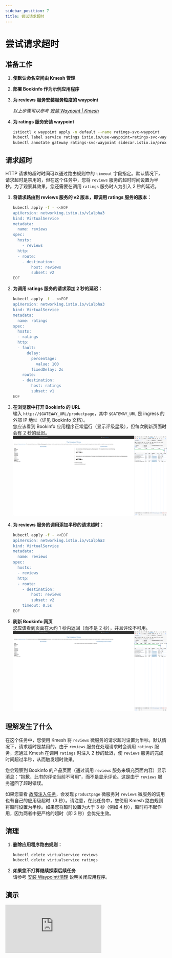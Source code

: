 ```yaml
---
sidebar_position: 7
title: 尝试请求超时
---
```


# 尝试请求超时

## 准备工作

1. **使默认命名空间由 Kmesh 管理**

2. **部署 Bookinfo 作为示例应用程序**

3. **为 reviews 服务安装服务粒度的 waypoint**

   _以上步骤可以参考 [安装 Waypoint | Kmesh](/i18n/zh/docusaurus-plugin-content-docs/current/application-layer/install_waypoint.md#准备工作)_

4. **为 ratings 服务安装 waypoint**

   ```bash
   istioctl x waypoint apply -n default --name ratings-svc-waypoint
   kubectl label service ratings istio.io/use-waypoint=ratings-svc-waypoint
   kubectl annotate gateway ratings-svc-waypoint sidecar.istio.io/proxyImage=ghcr.io/kmesh-net/waypoint:latest
   ```

## 请求超时

HTTP 请求的超时时间可以通过路由规则中的 `timeout` 字段指定。默认情况下，请求超时是禁用的，但在这个任务中，您将 `reviews` 服务的超时时间设置为半秒。为了观察其效果，您还需要在调用 `ratings` 服务时人为引入 2 秒的延迟。

1. **将请求路由到 reviews 服务的 v2 版本，即调用 ratings 服务的版本：**

   ```bash
   kubectl apply -f - <<EOF
   apiVersion: networking.istio.io/v1alpha3
   kind: VirtualService
   metadata:
     name: reviews
   spec:
     hosts:
       - reviews
     http:
     - route:
       - destination:
           host: reviews
           subset: v2
   EOF
   ```

2. **为调用 ratings 服务的请求添加 2 秒的延迟：**

   ```bash
   kubectl apply -f - <<EOF
   apiVersion: networking.istio.io/v1alpha3
   kind: VirtualService
   metadata:
     name: ratings
   spec:
     hosts:
     - ratings
     http:
     - fault:
         delay:
           percentage:
             value: 100
           fixedDelay: 2s
       route:
       - destination:
           host: ratings
           subset: v1
   EOF
   ```

3. **在浏览器中打开 Bookinfo 的 URL**  
   输入 `http://$GATEWAY_URL/productpage`，其中 `$GATEWAY_URL` 是 ingress 的外部 IP 地址（详见 Bookinfo 文档）。  
   您应该看到 Bookinfo 应用程序正常运行（显示评级星级），但每次刷新页面时会有 2 秒的延迟。  
   ![Request_Timeout1](images/request_timeout1.png)

4. **为 reviews 服务的调用添加半秒的请求超时：**

   ```bash
   kubectl apply -f - <<EOF
   apiVersion: networking.istio.io/v1alpha3
   kind: VirtualService
   metadata:
     name: reviews
   spec:
     hosts:
     - reviews
     http:
     - route:
       - destination:
           host: reviews
           subset: v2
       timeout: 0.5s
   EOF
   ```

5. **刷新 Bookinfo 网页**  
   您应该看到页面在大约 1 秒内返回（而不是 2 秒），并且评论不可用。  
   ![Request_Timeout2](images/request_timeout2.png)

## 理解发生了什么

在这个任务中，您使用 Kmesh 将 `reviews` 微服务的请求超时设置为半秒。默认情况下，请求超时是禁用的。由于 `reviews` 服务在处理请求时会调用 `ratings` 服务，您通过 Kmesh 在调用 `ratings` 时注入 2 秒的延迟，使 `reviews` 服务的完成时间超过半秒，从而触发超时效果。

您会观察到 Bookinfo 的产品页面（通过调用 `reviews` 服务来填充页面内容）显示消息：“抱歉，此书的评论当前不可用”，而不是显示评论。这是由于 `reviews` 服务返回了超时错误。

如果您查看 [故障注入任务](/i18n/zh/docusaurus-plugin-content-docs/current/application-layer/try-fault-injection.md)，会发现 `productpage` 微服务对 `reviews` 微服务的调用也有自己的应用级超时（3 秒）。请注意，在此任务中，您使用 Kmesh 路由规则将超时设置为半秒。如果您将超时设置为大于 3 秒（例如 4 秒），超时将不起作用，因为两者中更严格的超时（即 3 秒）会优先生效。

## 清理

1. **删除应用程序路由规则：**

   ```bash
   kubectl delete virtualservice reviews
   kubectl delete virtualservice ratings
   ```

2. **如果您不打算继续探索后续任务**  
   请参考 [安装 Waypoint/清理](/i18n/zh/docusaurus-plugin-content-docs/current/application-layer/install_waypoint.md#清理) 说明关闭应用程序。

## 演示

<div className="video-responsive">
  <iframe
    src="https://www.youtube.com/embed/aM53DZJxGag"
    frameborder="0"
    allowfullscreen
  ></iframe>
</div>
